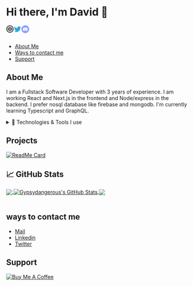 # Hi there, I'm David 👋

<a href="https://codepen.io/Gypsydangerous">
  <img aria-label="codepen" align="left" alt="David Snyder | Codepen" width="20px" src="/assets/codepen.png" />
</a>
<a href="https://twitter.com/snyderling_">
  <img aria-label="twitter" align="left" alt="David Snyder | Twitter" width="21px" src="/assets/twitter.svg" />
</a>
<a href="http://discord.disstreamchat.com/">
  <img aria-label="discord" align="left" alt="David's Discord" width="21px" src="/assets/discord-round.svg" />
</a>
<br/>
<br/>


* [About Me](#about-me)
* [Ways to contact me](#ways-to-contact-me)
* [Support](#support)

## About Me

I am a Fullstack Software Developer with 3 years of experience. I am working React and Next.js in the frontend and Node/express in the backend. I prefer nosql database like firebase and mongodb. I'm currently learning Typescript and GraphQL. 
<details>
<summary>🔧 Technologies & Tools I use</summary>

###### Frontend
![React](https://img.shields.io/badge/-React-000000?style=for-the-badge&logo=React&logoColor=61DAFB)
![CSS3](https://img.shields.io/badge/-CSS3-000000?style=for-the-badge&logo=CSS3&logoColor=1572B6)
![SASS](https://img.shields.io/badge/-SCSS-000000?style=for-the-badge&logo=SASS)
![HTML5](https://img.shields.io/badge/-HTML5-000000?style=for-the-badge&logo=HTML5)
![JavaScript](https://img.shields.io/badge/-JavaScript-000000?style=for-the-badge&logo=javascript)
![TypeScript](https://img.shields.io/badge/-TypeScript-000000?style=for-the-badge&logo=typescript&logoColor=007ACC)
###### Backend
![Node.js](https://img.shields.io/badge/-Node.js-000000?style=for-the-badge&logo=Node.js&logoColor=339933)
![Express.js](https://img.shields.io/badge/-Express.js-000000?style=for-the-badge&logo=Express.js&logoColor=76D04B)
###### Database
![MongoDB](https://img.shields.io/badge/-MongoDB-000000?style=for-the-badge&logo=MongoDB&logoColor=47A248)
![Firestore](https://img.shields.io/badge/-Firestore-000000?style=for-the-badge&logo=Firebase)
###### Package managers
![NPM](https://img.shields.io/badge/-NPM-000000?style=for-the-badge&logo=NPM&logoColor=CB3837)
###### Testing
![Jest](https://img.shields.io/badge/-Jest-000000?style=for-the-badge&logo=Jest&logoColor=C21325)
###### Build tools
![Webpack](https://img.shields.io/badge/-Webpack-000000?style=for-the-badge&logo=Webpack&logoColor=8DD6F9)
</details>

## Projects
[![ReadMe Card](https://github-readme-stats.vercel.app/api/pin/?username=gypsydangerous&repo=votingo&title_color=ffffff&text_color=c9cacc&icon_color=2bbc8a&bg_color=1d1f21)](https://github.com/GypsyDangerous/votingo)
## &#x1f4c8; GitHub Stats

<a href="https://github.com/gypsydangerous/gypsydangerous">
  <img align="center" src="https://github-readme-stats.vercel.app/api/top-langs/?username=gypsydangerous&hide=java,html&title_color=ffffff&text_color=c9cacc&icon_color=2bbc8a&bg_color=1d1f21" />
</>
<a href="https://github.com/gypsydangerous/gypsydangerous">
  <img align="center" src="https://github-readme-stats.vercel.app/api?username=gypsydangerous&show_icons=true&line_height=27&count_private=true&title_color=ffffff&text_color=c9cacc&icon_color=ffff00&bg_color=1d1f21" alt="Gypsydangerous's GitHub Stats" />
  <img align="center" src="https://github-readme-stats.vercel.app/api/wakatime?username=David_Snyder404&text_color=c9cacc&icon_color=ffff00&bg_color=1d1f21" />
</a>
<br></br>

## ways to contact me

<ul>
<li><a href="mailto:davidgraygs4@gmail.com" rel="me">Mail</a>
<li><a href="https://www.linkedin.com/in/david-snyder-b70079177/" rel="me">Linkedin</a>
<li><a href="https://twitter.com/snyderling_" rel="me">Twitter</a>
</ul>

## Support
<a href="https://www.buymeacoffee.com/DavidS" target="_blank"><img src="https://cdn.buymeacoffee.com/buttons/default-orange.png" alt="Buy Me A Coffee" height="41" width="174"></a>
